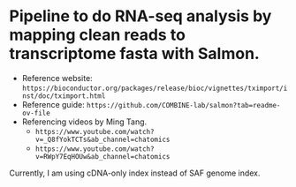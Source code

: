 # Pipeline to do RNA-seq analysis by mapping clean reads to transcriptome fasta with Salmon.
- Reference website: `https://bioconductor.org/packages/release/bioc/vignettes/tximport/inst/doc/tximport.html`
- Reference guide: `https://github.com/COMBINE-lab/salmon?tab=readme-ov-file`
- Referencing videos by Ming Tang.
  - `https://www.youtube.com/watch?v=_Q8fYokTCTs&ab_channel=chatomics`
  - `https://www.youtube.com/watch?v=RWpY7EqHOUw&ab_channel=chatomics`

Currently, I am using cDNA-only index instead of SAF genome index.




